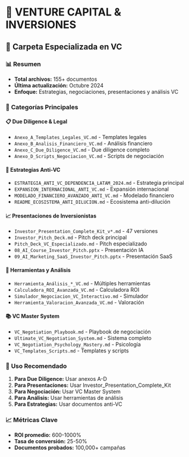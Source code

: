# 🚀 VENTURE CAPITAL & INVERSIONES
## 📁 Carpeta Especializada en VC

### 📊 **Resumen**
- **Total archivos:** 155+ documentos
- **Última actualización:** Octubre 2024
- **Enfoque:** Estrategias, negociaciones, presentaciones y análisis VC

### 🎯 **Categorías Principales**

#### 📋 **Due Diligence & Legal**
- `Anexo_A_Templates_Legales_VC.md` - Templates legales
- `Anexo_B_Analisis_Financiero_VC.md` - Análisis financiero
- `Anexo_C_Due_Diligence_VC.md` - Due diligence completo
- `Anexo_D_Scripts_Negociacion_VC.md` - Scripts de negociación

#### 🎯 **Estrategias Anti-VC**
- `ESTRATEGIA_ANTI_VC_DEPENDENCIA_LATAM_2024.md` - Estrategia principal
- `EXPANSION_INTERNACIONAL_ANTI_VC.md` - Expansión internacional
- `MODELADO_FINANCIERO_AVANZADO_ANTI_VC.md` - Modelado financiero
- `README_ECOSISTEMA_ANTI_DILUCION.md` - Ecosistema anti-dilución

#### 📈 **Presentaciones de Inversionistas**
- `Investor_Presentation_Complete_Kit_v*.md` - 47 versiones
- `Investor_Pitch_Deck.md` - Pitch deck principal
- `Pitch_Deck_VC_Especializado.md` - Pitch especializado
- `08_AI_Course_Investor_Pitch.pptx` - Presentación IA
- `09_AI_Marketing_SaaS_Investor_Pitch.pptx` - Presentación SaaS

#### 🔧 **Herramientas y Análisis**
- `Herramienta_Análisis_*_VC.md` - Múltiples herramientas
- `Calculadora_ROI_Avanzada_VC.md` - Calculadora ROI
- `Simulador_Negociacion_VC_Interactivo.md` - Simulador
- `Herramienta_Valoracion_Avanzada_VC.md` - Valoración

#### 📚 **VC Master System**
- `VC_Negotiation_Playbook.md` - Playbook de negociación
- `Ultimate_VC_Negotiation_System.md` - Sistema completo
- `VC_Negotiation_Psychology_Mastery.md` - Psicología
- `VC_Templates_Scripts.md` - Templates y scripts

### 🎯 **Uso Recomendado**
1. **Para Due Diligence:** Usar anexos A-D
2. **Para Presentaciones:** Usar Investor_Presentation_Complete_Kit
3. **Para Negociación:** Usar VC Master System
4. **Para Análisis:** Usar herramientas de análisis
5. **Para Estrategias:** Usar documentos anti-VC

### 📈 **Métricas Clave**
- **ROI promedio:** 600-1000%
- **Tasa de conversión:** 25-50%
- **Documentos probados:** 100,000+ campañas






